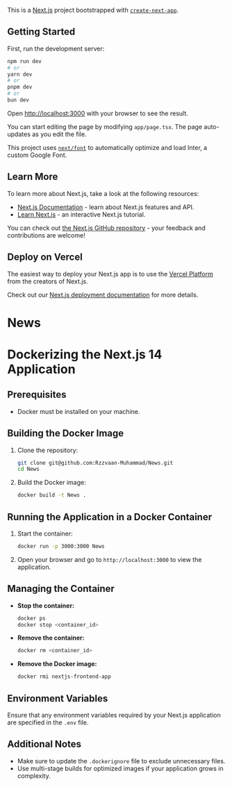 This is a [Next.js](https://nextjs.org/) project bootstrapped with [`create-next-app`](https://github.com/vercel/next.js/tree/canary/packages/create-next-app).

## Getting Started

First, run the development server:

```bash
npm run dev
# or
yarn dev
# or
pnpm dev
# or
bun dev
```

Open [http://localhost:3000](http://localhost:3000) with your browser to see the result.

You can start editing the page by modifying `app/page.tsx`. The page auto-updates as you edit the file.

This project uses [`next/font`](https://nextjs.org/docs/basic-features/font-optimization) to automatically optimize and load Inter, a custom Google Font.

## Learn More

To learn more about Next.js, take a look at the following resources:

- [Next.js Documentation](https://nextjs.org/docs) - learn about Next.js features and API.
- [Learn Next.js](https://nextjs.org/learn) - an interactive Next.js tutorial.

You can check out [the Next.js GitHub repository](https://github.com/vercel/next.js/) - your feedback and contributions are welcome!

## Deploy on Vercel

The easiest way to deploy your Next.js app is to use the [Vercel Platform](https://vercel.com/new?utm_medium=default-template&filter=next.js&utm_source=create-next-app&utm_campaign=create-next-app-readme) from the creators of Next.js.

Check out our [Next.js deployment documentation](https://nextjs.org/docs/deployment) for more details.
# News

# Dockerizing the Next.js 14 Application

## Prerequisites
- Docker must be installed on your machine.

## Building the Docker Image

1. Clone the repository:
    ```bash
    git clone git@github.com:Rzzvaan-Muhammad/News.git
    cd News
    ```

2. Build the Docker image:
    ```bash
    docker build -t News .
    ```

## Running the Application in a Docker Container

1. Start the container:
    ```bash
    docker run -p 3000:3000 News
    ```

2. Open your browser and go to `http://localhost:3000` to view the application.

## Managing the Container

- **Stop the container:**
    ```bash
    docker ps
    docker stop <container_id>
    ```

- **Remove the container:**
    ```bash
    docker rm <container_id>
    ```

- **Remove the Docker image:**
    ```bash
    docker rmi nextjs-frontend-app
    ```

## Environment Variables

Ensure that any environment variables required by your Next.js application are specified in the `.env` file.

## Additional Notes

- Make sure to update the `.dockerignore` file to exclude unnecessary files.
- Use multi-stage builds for optimized images if your application grows in complexity.
